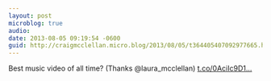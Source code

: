 ```yaml
---
layout: post
microblog: true
audio: 
date: 2013-08-05 09:19:54 -0600
guid: http://craigmcclellan.micro.blog/2013/08/05/t364405407092977665.html
---
```

Best music video of all time? (Thanks @laura_mcclellan) [t.co/0AciIc9D1...](http://t.co/0AciIc9D1U)

